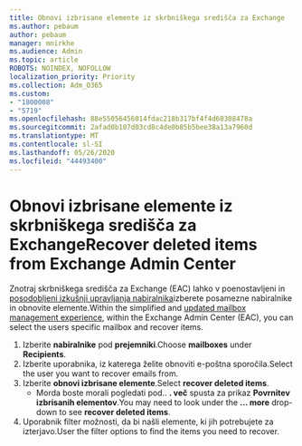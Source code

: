 ```yaml
---
title: Obnovi izbrisane elemente iz skrbniškega središča za Exchange
ms.author: pebaum
author: pebaum
manager: mnirkhe
ms.audience: Admin
ms.topic: article
ROBOTS: NOINDEX, NOFOLLOW
localization_priority: Priority
ms.collection: Adm_O365
ms.custom:
- "1800008"
- "5719"
ms.openlocfilehash: 88e55056456014fdac218b317bf4f4d60308478a
ms.sourcegitcommit: 2afad0b107d03cd8c4de0b85b5bee38a13a7960d
ms.translationtype: MT
ms.contentlocale: sl-SI
ms.lasthandoff: 05/26/2020
ms.locfileid: "44493400"
---
```

# <a name="recover-deleted-items-from-exchange-admin-center"></a><span data-ttu-id="b4334-102">Obnovi izbrisane elemente iz skrbniškega središča za Exchange</span><span class="sxs-lookup"><span data-stu-id="b4334-102">Recover deleted items from Exchange Admin Center</span></span>

<span data-ttu-id="b4334-103">Znotraj skrbniškega središča za Exchange (EAC) lahko v poenostavljeni in [posodobljeni izkušnji upravljanja nabiralnika](https://admin.exchange.microsoft.com/#/mailboxes)izberete posamezne nabiralnike in obnovite elemente.</span><span class="sxs-lookup"><span data-stu-id="b4334-103">Within the simplified and [updated mailbox management experience](https://admin.exchange.microsoft.com/#/mailboxes), within the Exchange Admin Center (EAC), you can select the users specific mailbox and recover items.</span></span>

1. <span data-ttu-id="b4334-104">Izberite **nabiralnike** pod **prejemniki**.</span><span class="sxs-lookup"><span data-stu-id="b4334-104">Choose **mailboxes** under **Recipients**.</span></span>
2. <span data-ttu-id="b4334-105">Izberite uporabnika, iz katerega želite obnoviti e-poštna sporočila.</span><span class="sxs-lookup"><span data-stu-id="b4334-105">Select the user you want to recover emails from.</span></span>
3. <span data-ttu-id="b4334-106">Izberite **obnovi izbrisane elemente**.</span><span class="sxs-lookup"><span data-stu-id="b4334-106">Select **recover deleted items**.</span></span>
    - <span data-ttu-id="b4334-107">Morda boste morali pogledati pod.. **. več** spusta za prikaz **Povrnitev izbrisanih elementov**.</span><span class="sxs-lookup"><span data-stu-id="b4334-107">You may need to look under the **… more** drop-down to see **recover deleted items**.</span></span>
4. <span data-ttu-id="b4334-108">Uporabnik filter možnosti, da bi našli elemente, ki jih potrebujete za izterjavo.</span><span class="sxs-lookup"><span data-stu-id="b4334-108">User the filter options to find the items you need to recover.</span></span>
